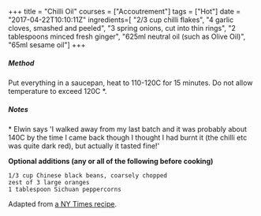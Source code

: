 +++
title = "Chilli Oil"
courses = ["Accoutrement"]
tags = ["Hot"]
date = "2017-04-22T10:10:11Z"
ingredients=[
	"2/3 cup chilli flakes", 
	"4 garlic cloves, smashed and peeled",
	"3 spring onions, cut into thin rings", 
	"2 tablespoons minced fresh ginger",
	"625ml neutral oil (such as Olive Oil)", 
	"65ml sesame oil"]
+++

##### Method
Put everything in a saucepan, heat to 110-120C for 15 minutes.  Do not allow temperature to exceed 120C \*.

##### Notes
\* Elwin says 'I walked away from my last batch and it was probably about 140C by the time I came back though I thought I had burnt it (the chilli etc was quite dark red), but actually it tasted fine!'

**Optional additions (any or all of the following before cooking)**
 
    1/3 cup Chinese black beans, coarsely chopped 
    zest of 3 large oranges 
    1 tablespoon Sichuan peppercorns

Adapted from [a NY Times recipe](http://cooking.nytimes.com/recipes/1016203-chinese-chili-scallion-oil).
